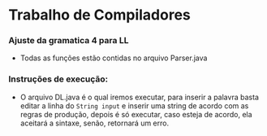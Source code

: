 # Trabalho de Compiladores

### Ajuste da gramatica 4 para LL

- Todas as funções estão contidas no arquivo Parser.java

### Instruções de execução: 

- O arquivo DL.java é o qual iremos executar, para inserir a palavra basta editar a linha do `String input` e inserir uma string de acordo com as regras de produção, depois é só executar, caso esteja de acordo, ela aceitará a sintaxe, senão, retornará um erro.
